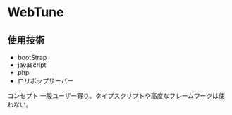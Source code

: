 # WebTune

## 使用技術
* bootStrap
* javascript
* php
* ロリポップサーバー

コンセプト 一般ユーザー寄り。タイプスクリプトや高度なフレームワークは使わない。